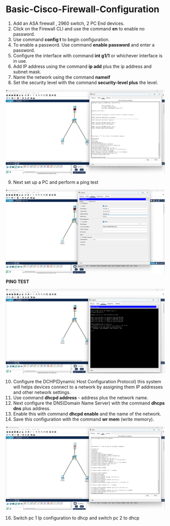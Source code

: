 # Basic-Cisco-Firewall-Configuration


1. Add an ASA firewall , 2960 switch, 2 PC End devices.
2. Click on the Firewall CLI and use the command **en** to enable no password.
3. Use command **config t** to begin configuration.
4. To enable a password. Use command **enable password** and enter a password.
5. Configure the interface with command **int g1/1**  or whichever interface is in use.
6. Add IP address using the command **ip add** plus the ip address and subnet mask. 
7. Name the network using the command **nameif**
8. Set the security level with the command **security-level plus** the level.


![image alt](https://github.com/Salayne/Basic-Cisco-Firewall-Config/blob/4f0987e62f8df4e2c11c677a5269864169960583/Screenshot%202025-04-01%20224549.png)


9. Next set up a PC and perform a ping test 

![image alt](https://github.com/Salayne/Basic-Cisco-Firewall-Config/blob/2380557fc29c484b40f75aeab844ddcf45fd1b8a/Screenshot%202025-04-01%20224837.png)

**PING TEST**

![image alt](https://github.com/Salayne/Basic-Cisco-Firewall-Config/blob/0a0c7f594829f63f814eb61c0c25450f83e45f2a/Screenshot%202025-04-01%20224930.png)


10. Configure the DCHP(Dynamic Host Configuration Protocol)  this system will helps devices connect to a network by assigning them IP addresses and other network settings.
11. Use command **dhcpd address** - address plus the network name.
12. Next configure the DNS(Domain Name Server) with the command **dhcps dns** plus address.
13. Enable this with command **dhcpd enable** and the name of the network.
14. Save this configuration with the command **wr mem** (write memory).

![image alt](https://github.com/Salayne/Basic-Cisco-Firewall-Config/blob/1432a8bedc5df40faccb2a0905f03afdaac6700f/Screenshot%202025-04-01%20225828.png)


16. Switch pc 1 Ip configuration to dhcp and switch pc 2 to dhcp

